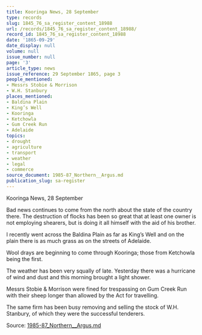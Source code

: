 ```yaml
---
title: Kooringa News, 28 September
type: records
slug: 1845_76_sa_register_content_18988
url: /records/1845_76_sa_register_content_18988/
record_id: 1845_76_sa_register_content_18988
date: '1865-09-29'
date_display: null
volume: null
issue_number: null
page: '3'
article_type: news
issue_reference: 29 September 1865, page 3
people_mentioned:
- Messrs Stobie & Morrison
- W.H. Stanbury
places_mentioned:
- Baldina Plain
- King’s Well
- Kooringa
- Ketchowla
- Gum Creek Run
- Adelaide
topics:
- drought
- agriculture
- transport
- weather
- legal
- commerce
source_document: 1985-87_Northern__Argus.md
publication_slug: sa-register
---
```


Kooringa News, 28 September

Bad news continues to come from the north about the state of the country there.  The destruction of flocks has been so great that at least one owner is not employing shearers, but is doing it all himself with the aid of his brother.

I recently went across the Baldina Plain as far as King’s Well and on the plain there is as much grass as on the streets of Adelaide.

Wool drays are beginning to come through Kooringa; those from Ketchowla being the first.

The weather has been very squally of late.  Yesterday there was a hurricane of wind and dust and this morning brought a light shower.

Messrs Stobie & Morrison were fined for trespassing on Gum Creek Run with their sheep longer than allowed by the Act for travelling.

The same firm has been busy removing and selling the stock of W.H. Stanbury, of which they were the successful tenderers.

Source: [1985-87_Northern__Argus.md](/downloads/markdown/1985-87_Northern__Argus.md)

